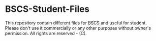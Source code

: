 # BSCS-Student-Files
This repository contain different files for BSCS and useful for student. Please don't use it commercially or any other purposes without owner's permission. All rights are reserved - (C).
